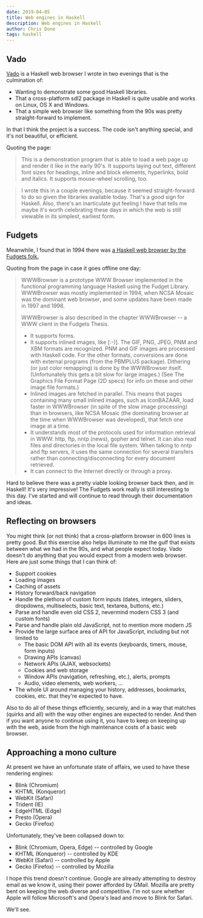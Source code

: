 ```yaml
---
date: 2019-04-05
title: Web engines in Haskell
description: Web engines in Haskell
author: Chris Done
tags: haskell
---
```


## Vado

[Vado](https://github.com/chrisdone/vado) is a Haskell web browser I
wrote in two evenings that is the culmination of:

* Wanting to demonstrate some good Haskell libraries.
* That a cross-platform sdl2 package in Haskell is quite usable and
  works on Linux, OS X and Windows.
* That a simple web browser like something from the 90s was pretty
  straight-forward to implement.

In that I think the project is a success. The code isn't anything
special, and it's not beautiful, or efficient.

Quoting the page:

> This is a demonstration program that is able to load a web page up
> and render it like in the early 90's. It supports laying out text,
> different font sizes for headings, inline and block elements,
> hyperlinks, bold and italics. It supports mouse-wheel scrolling, too.

> I wrote this in a couple evenings, because it seemed
> straight-forward to do so given the libraries available
> today. That's a good sign for Haskell. Also, there's an inarticulate
> gut feeling I have that tells me maybe it's worth celebrating these
> days in which the web is still viewable in its simplest, earliest
> form.

## Fudgets

Meanwhile, I found that in 1994 there was [a Haskell web browser by the
Fudgets folk.](http://www.cse.chalmers.se/~hallgren/wwwbrowser.html)

Quoting from the page in case it goes offline one day:

> WWWBrowser is a prototype WWW Browser implemented in the functional
> programming language Haskell using the Fudget Library. WWWBrowser
> was mostly implemented in 1994, when NCSA Mosaic was the dominant
> web browser, and some updates have been made in 1997 and 1998.
>
> WWWBrowser is also described in the chapter WWWBrowser -- a WWW client in the Fudgets Thesis.
>
> * It supports forms.
> * It supports inlined images, like  [:-)]. The GIF, PNG, JPEG, PNM and XBM formats are recognized. PNM and GIF images are processed with Haskell code. For the other formats, conversions are done with external programs (from the PBMPLUS package). Dithering (or just color remapping) is done by the WWWBrowser itself. (Unfortunately this gets a bit slow for large images.) (See The Graphics File Format Page (2D specs) for info on these and other image file formats.)
> * Inlined images are fetched in parallel. This means that pages containing many small inlined images, such as IconBAZAAR, load faster in WWWBrowser (in spite of the slow image processing) than in browsers, like NCSA Mosaic (the dominating browser at the time when WWWBrowser was developed), that fetch one image at a time.
> * It understands most of the protocols used for information retrieval in WWW: http, ftp, nntp (news), gopher and telnet. It can also read files and directories in the local file system. When talking to nntp and ftp servers, it uses the same connection for several transfers rather than connecting/disconnecting for every document retrieved.
> * It can connect to the Internet directly or through a proxy.

Hard to believe there was a pretty viable looking browser back then,
and in Haskell! It's very impressive! The Fudgets work really is still
interesting to this day. I've started and will continue to read
through their documentation and ideas.

## Reflecting on browsers

You might think (or not think) that a cross-platform browser in 600
lines is pretty good. But this exercise also helps illuminate to me
the gulf that exists between what we had in the 90s, and what people
expect today. Vado doesn't do anything that you would expect from a
modern web browser. Here are just some things that I can think of:

* Support cookies
* Loading images
* Caching of assets
* History forward/back navigation
* Handle the plethora of custom form inputs (dates, integers, sliders, dropdowns, multiselects, basic text, textarea, buttons, etc.)
* Parse and handle even old CSS 2, nevermind modern CSS 3 (and custom fonts)
* Parse and handle plain old JavaScript, not to mention more modern JS
* Provide the large surface area of API for JavaScript, including but not limited to
   * The basic DOM API with all its events (keyboards, timers, mouse, form inputs)
    * Drawing APIs (canvas)
    * Network APIs (AJAX, websockets)
    * Cookies and web storage
    * Window APIs (navigation, refreshing, etc.), alerts, prompts
    * Audio, video elements, web workers, ...
* The whole UI around managing your history, addresses, bookmarks, cookies, etc. that they're expected to have.

Also to do all of these things efficiently, securely, and in a way
that matches (quirks and all) with the way other engines are expected
to render. And then if you want anyone to continue using it, you have
to keep on keeping up with the web, aside from the high maintenance
costs of a basic web browser.

## Approaching a mono culture

At present we have an unfortunate state of affairs, we used to have
these rendering engines:

* Blink (Chromium)
* KHTML (Konqueror)
* WebKit (Safari)
* Trident (IE)
* EdgeHTML (Edge)
* Presto (Opera)
* Gecko (Firefox)

Unfortunately, they've been collapsed down to:

* Blink (Chromium, Opera, Edge) -- controlled by Google
* KHTML (Konqueror) -- controlled by KDE
* WebKit (Safari) -- controlled by Apple
* Gecko (Firefox) -- controlled by Mozilla

I hope this trend doesn't continue. Google are already attempting to
destroy email as we know it, using their power afforded by
GMail.  Mozilla are pretty bent on keeping the web diverse and
competitive. I'm not sure whether Apple will follow Microsoft's and
Opera's lead and move to Blink for Safari.

We'll see.
